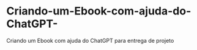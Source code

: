 # Criando-um-Ebook-com-ajuda-do-ChatGPT-
Criando um Ebook com ajuda do ChatGPT para entrega de projeto
